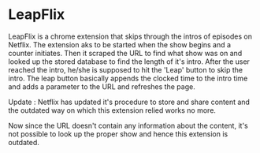 # LeapFlix

LeapFlix is a chrome extension that skips through the intros of episodes on Netflix.
The extension aks to be started when the show begins and a counter initiates. Then 
it scraped the URL to find what show was on and looked up the stored database to find 
the length of it's intro. After the user reached the intro, he/she is supposed to hit 
the 'Leap' button to skip the intro. The leap button basically appends the clocked 
time to the intro time and adds a parameter to the URL and refreshes the page.

Update : Netflix has updated it's procedure to store and share content and the outdated way on which this extension
         relied works no more. 

Now since the URL doesn't contain any information about the content, it's not possible to look up the proper show 
and hence this extension is outdated. 
